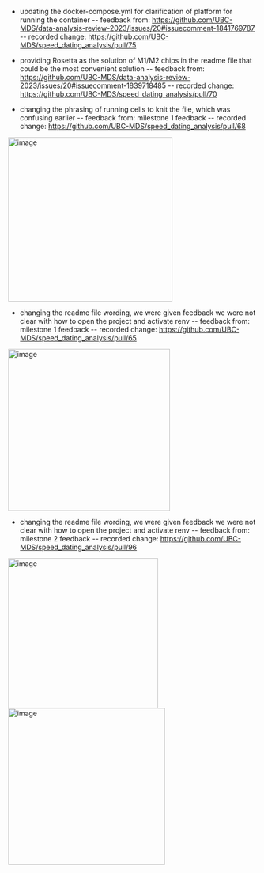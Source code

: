 - updating the docker-compose.yml for clarification of platform for running the container
-- feedback from: https://github.com/UBC-MDS/data-analysis-review-2023/issues/20#issuecomment-1841769787
-- recorded change: https://github.com/UBC-MDS/speed_dating_analysis/pull/75

- providing Rosetta as the solution of M1/M2 chips in the readme file that could be the most convenient solution
-- feedback from: https://github.com/UBC-MDS/data-analysis-review-2023/issues/20#issuecomment-1839718485
-- recorded change: https://github.com/UBC-MDS/speed_dating_analysis/pull/70

- changing the phrasing of running cells to knit the file, which was confusing earlier
-- feedback from: milestone 1 feedback
-- recorded change: https://github.com/UBC-MDS/speed_dating_analysis/pull/68
<img width="332" alt="image" src="https://github.com/UBC-MDS/speed_dating_analysis/assets/143786716/f4562520-4d3d-43ee-94ee-094b7e7d9a86">


- changing the readme file wording, we were given feedback we were not clear with how to open the project and activate renv
-- feedback from: milestone 1 feedback
-- recorded change: https://github.com/UBC-MDS/speed_dating_analysis/pull/65
<img width="327" alt="image" src="https://github.com/UBC-MDS/speed_dating_analysis/assets/143786716/52d094f0-1a9d-4c30-aaaf-2d5cf22c0054">



- changing the readme file wording, we were given feedback we were not clear with how to open the project and activate renv
-- feedback from: milestone 2 feedback
-- recorded change:  https://github.com/UBC-MDS/speed_dating_analysis/pull/96
<img width="303" alt="image" src="https://github.com/UBC-MDS/speed_dating_analysis/assets/143786716/87dddb92-56c3-4d45-8482-8409babae848">
<img width="317" alt="image" src="https://github.com/UBC-MDS/speed_dating_analysis/assets/143786716/9637add1-7109-4360-acbd-de1c2756c64f">